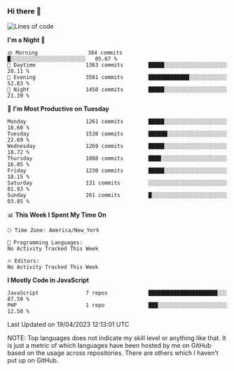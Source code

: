 ### Hi there 👋

<!--
**LynxJinxxy/LynxJinxxy** is a ✨ _special_ ✨ repository because its `README.md` (this file) appears on your GitHub profile.

Here are some ideas to get you started:

- 🔭 I’m currently working on ...
- 🌱 I’m currently learning ...
- 👯 I’m looking to collaborate on ...
- 🤔 I’m looking for help with ...
- 💬 Ask me about ...
- 📫 How to reach me: ...
- 😄 Pronouns: ...
- ⚡ Fun fact: ...
-->

<!--START_SECTION:waka-->
![Lines of code](https://img.shields.io/badge/From%20Hello%20World%20I%27ve%20Written-15.0%20million%20lines%20of%20code-blue)

**I'm a Night 🦉** 

```text
🌞 Morning                384 commits         █░░░░░░░░░░░░░░░░░░░░░░░░   05.67 % 
🌆 Daytime                1363 commits        █████░░░░░░░░░░░░░░░░░░░░   20.11 % 
🌃 Evening                3581 commits        █████████████░░░░░░░░░░░░   52.83 % 
🌙 Night                  1450 commits        █████░░░░░░░░░░░░░░░░░░░░   21.39 % 
```
📅 **I'm Most Productive on Tuesday** 

```text
Monday                   1261 commits        █████░░░░░░░░░░░░░░░░░░░░   18.60 % 
Tuesday                  1538 commits        ██████░░░░░░░░░░░░░░░░░░░   22.69 % 
Wednesday                1269 commits        █████░░░░░░░░░░░░░░░░░░░░   18.72 % 
Thursday                 1088 commits        ████░░░░░░░░░░░░░░░░░░░░░   16.05 % 
Friday                   1230 commits        █████░░░░░░░░░░░░░░░░░░░░   18.15 % 
Saturday                 131 commits         ░░░░░░░░░░░░░░░░░░░░░░░░░   01.93 % 
Sunday                   261 commits         █░░░░░░░░░░░░░░░░░░░░░░░░   03.85 % 
```


📊 **This Week I Spent My Time On** 

```text
🕑︎ Time Zone: America/New_York

💬 Programming Languages: 
No Activity Tracked This Week

🔥 Editors: 
No Activity Tracked This Week
```

**I Mostly Code in JavaScript** 

```text
JavaScript               7 repos             ██████████████████████░░░   87.50 % 
PHP                      1 repo              ███░░░░░░░░░░░░░░░░░░░░░░   12.50 % 
```




 Last Updated on 19/04/2023 12:13:01 UTC
<!--END_SECTION:waka-->
NOTE: Top languages does not indicate my skill level or anything like that. It is just a metric of which languages have been hosted by me on GitHub based on the usage across repositories. There are others which I haven't put up on GitHub.
